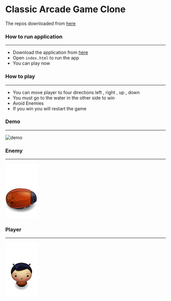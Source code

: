 # Classic Arcade Game Clone
The repos downloaded from [here](https://github.com/udacity/frontend-nanodegree-arcade-game)


### How to run application 
-----------------------------------
- Download the application from [here](https://github.com/Ahmedfci2018/Classic-Arcade-Game-Clone)
- Open ```index.html``` to run the app 
- You can play now 

### How to play 
------------------
- You can move player to four directions left , right , up , down
- You must go to the water in the other side to win  
- Avoid Enemies
- If you win you will restart the game 

### Demo 
-----------
![demo](images/demo.gif)

### Enemy
-----------
![enemy](images/enemy-bug.png)

### Player
-----------
![enemy](images/char-boy.png)
